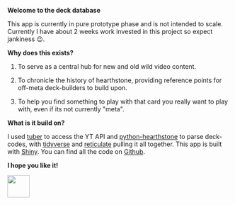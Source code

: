 **Welcome to the deck database**

This app is currently in pure prototype phase and is not intended to scale. Currently I have about 2 weeks work invested in this project so expect jankiness 😉.

**Why does this exists?**

1.  To serve as a central hub for new and old wild video content.

2.  To chronicle the history of hearthstone, providing reference points for off-meta deck-builders to build upon.

3.  To help you find something to play with that card you really want to play with, even if its not currently "meta".

**What is it build on?**

I used [tuber](https://github.com/soodoku/tuber) to access the YT API and [python-hearthstone](https://github.com/HearthSim/python-hearthstone) to parse deck-codes, with [tidyverse](https://www.tidyverse.org/packages/) and [reticulate](https://rstudio.github.io/reticulate/) pulling it all together. This app is built with [Shiny](https://shiny.rstudio.com/). You can find all the code on [Github](https://github.com/michaelBane/hsDecklistScraper).

**I hope you like it!**

<p><a href="https://twitter.com/baney64">
<img src="https://logos-download.com/wp-content/uploads/2016/02/Twitter_Logo_new-700x569.png" width="50">
</a></p>

